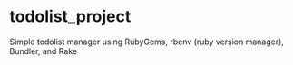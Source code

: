 # todolist_project
Simple todolist manager using RubyGems, rbenv (ruby version manager), Bundler, and Rake
